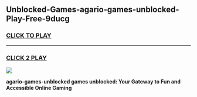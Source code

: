 
## Unblocked-Games-agario-games-unblocked-Play-Free-9ducg
<h3>
<a href="https://premium76.site?title=agario-games-unblocked&ref=18A">CLICK TO PLAY</a></h3>
<hr>

<h3>
<a href="https://premium76.site?title=agario-games-unblocked&ref=18A">CLICK 2 PLAY</a>
  
</h3>

<a href="https://premium76.site?title=agario-games-unblocked&ref=18A"><img src="https://clearcache.store/games.png"></a>


**agario-games-unblocked games unblocked: Your Gateway to Fun and Accessible Online Gaming**
